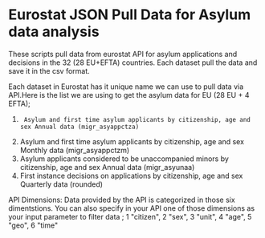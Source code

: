 # Eurostat JSON Pull Data for Asylum data analysis
These scripts pull data from eurostat API for asylum applications and decisions in the 32 (28 EU+EFTA) countries. Each dataset pull the data and save it in the csv format. 

Each dataset in Eurostat has it unique name we can use to pull data via API.Here is the list we are using to get the asylum data for EU (28 EU + 4 EFTA);

1.		Asylum and first time asylum applicants by citizenship, age and sex Annual data (migr_asyappctza)
2.  Asylum and first time asylum applicants by citizenship, age and sex Monthly data (migr_asyappctzm)
3.  Asylum applicants considered to be unaccompanied minors by citizenship, age and sex Annual data (migr_asyunaa)
4.  First instance decisions on applications by citizenship, age and sex Quarterly data (rounded) 

API Dimensions: Data provided by the API is categorized in those six dimentstions. You can also specify in your API one of those dimensions as your input parameter to filter data ;
 1	"citizen",
 2	"sex",
 3	"unit",
 4	"age",
 5	"geo",
 6	"time" 
 
